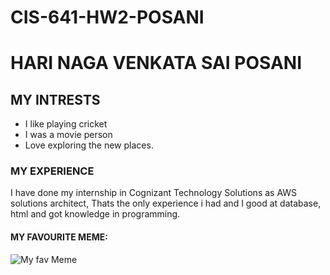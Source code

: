 # CIS-641-HW2-POSANI
# HARI NAGA VENKATA SAI POSANI
## MY INTRESTS
* I like playing cricket
* I was a movie person
* Love exploring the new places.
### MY EXPERIENCE
I have done my internship in Cognizant Technology Solutions as AWS solutions architect, Thats the only experience i had and I good at database, html and got knowledge in programming.
#### MY FAVOURITE MEME:
![My fav Meme](https://pin.it/Rfgburzwg)
